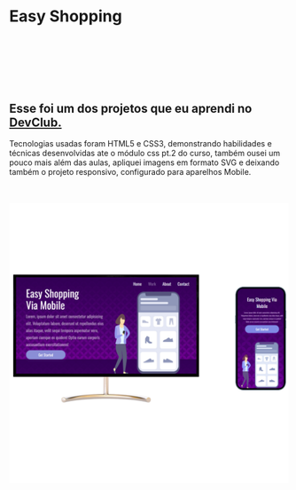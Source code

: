 <h1>Easy Shopping<h1>
<br>
<br>
<h2>Esse foi um dos projetos que eu aprendi no <a href="https://aulas.devclub.com.br/onboarding">DevClub.</a></h2>
<p>Tecnologias usadas foram HTML5 e CSS3, demonstrando habilidades e técnicas desenvolvidas ate o módulo css pt.2 do curso,
também ousei um pouco mais além das aulas, apliquei imagens em formato SVG e deixando também o projeto responsivo, configurado para aparelhos Mobile.</p>
<br>
<br>
<img src="https://raw.githubusercontent.com/WaldeckOliveira/Easy-Shopping/042c3e129cc64d5c5ccdd2837b4baecd8b4e342a/assets/Projeto%20DevClub%20Easy%20Shopping%20Via%20Mobile.png"/>

